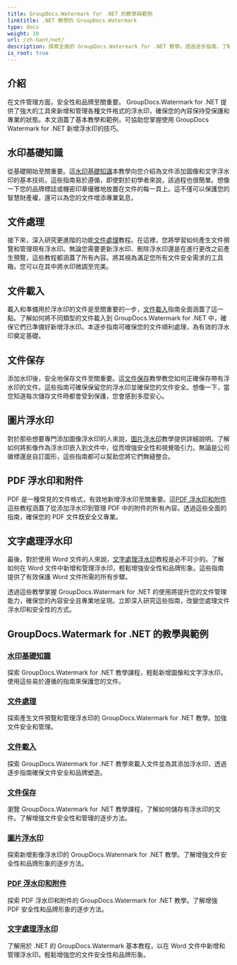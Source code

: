 ```yaml
---
title: GroupDocs.Watermark for .NET 的教學與範例
linktitle: .NET 教學的 GroupDocs.Watermark
type: docs
weight: 10
url: /zh-hant/net/
description: 探索全面的 GroupDocs.Watermark for .NET 教學。透過逐步指南，了解如何新增、管理和保護各種文件格式的浮水印。
is_root: true
---
```

## 介紹

在文件管理方面，安全性和品牌至關重要。 GroupDocs.Watermark for .NET 提供了強大的工具來新增和管理各種文件格式的浮水印，確保您的內容保持受保護和專業的狀態。本文涵蓋了基本教學和範例，可協助您掌握使用 GroupDocs Watermark for .NET 新增浮水印的技巧。

## 水印基礎知識

從基礎開始至關重要。這[水印基礎知識](./watermarking-basics/)本教學向您介紹為文件添加圖像和文字浮水印的基本技術。這些指南易於遵循，即使對於初學者來說，該過程也很簡單。想像一下您的品牌標誌或機密印章優雅地放置在文件的每一頁上。這不僅可以保護您的智慧財產權，還可以為您的文件增添專業氣息。

## 文件處理

接下來，深入研究更進階的功能[文件處理](./document-manipulation/)教程。在這裡，您將學習如何產生文件預覽和管理現有浮水印。無論您需要更新浮水印、刪除浮水印還是在進行更改之前產生預覽，這些教程都涵蓋了所有內容。將其視為滿足您所有文件安全需求的工具箱，您可以在其中將水印微調至完美。

## 文件載入

載入和準備用於浮水印的文件是至關重要的一步，[文件載入](./document-loadings/)指南全面涵蓋了這一點。了解如何將不同類型的文件載入到 GroupDocs.Watermark for .NET 中，確保它們已準備好新增浮水印。本逐步指南可確保您的文件順利處理，為有效的浮水印奠定基礎。

## 文件保存

添加水印後，安全地保存文件至關重要。這[文件保存](./document-savings/)教學教您如何正確保存帶有浮水印的文件。這些指南可確保保留您的浮水印並確保您的文件安全。想像一下，當您知道每次儲存文件時都會受到保護，您會感到多麼安心。

## 圖片浮水印

對於那些想要專門添加圖像浮水印的人來說，[圖片浮水印](./image-watermarkings/)教學提供詳細說明。了解如何將影像作為浮水印嵌入到文件中，從而增強安全性和視覺吸引力。無論是公司徽標還是自訂圖形，這些指南都可以幫助您將它們無縫整合。

## PDF 浮水印和附件

PDF 是一種常見的文件格式，有效地新增浮水印至關重要。這[PDF 浮水印和附件](./pdf-watermarking-attachments/)這些教程涵蓋了從添加浮水印到管理 PDF 中的附件的所有內容。透過這些全面的指南，確保您的 PDF 文件既安全又專業。

## 文字處理浮水印

最後，對於使用 Word 文件的人來說，[文字處理浮水印](./word-processing-watermarkings/)教程是必不可少的。了解如何在 Word 文件中新增和管理浮水印，輕鬆增強安全性和品牌形象。這些指南提供了有效保護 Word 文件所需的所有步驟。

透過這些教學掌握 GroupDocs.Watermark for .NET 的使用將提升您的文件管理能力，確保您的內容安全且專業地呈現。立即深入研究這些指南，改變您處理文件浮水印和安全性的方式。
## GroupDocs.Watermark for .NET 的教學與範例 
### [水印基礎知識](./watermarking-basics/)
探索 GroupDocs.Watermark for .NET 教學課程，輕鬆新增圖像和文字浮水印。使用這些易於遵循的指南來保護您的文件。
### [文件處理](./document-manipulation/)
探索產生文件預覽和管理浮水印的 GroupDocs.Watermark for .NET 教學。加強文件安全和管理。
### [文件載入](./document-loadings/)
探索 GroupDocs.Watermark for .NET 教學來載入文件並為其添加浮水印，透過逐步指南確保文件安全和品牌塑造。
### [文件保存](./document-savings/)
瀏覽 GroupDocs.Watermark for .NET 教學課程，了解如何儲存有浮水印的文件。了解增強文件安全性和管理的逐步方法。
### [圖片浮水印](./image-watermarkings/)
探索新增影像浮水印的 GroupDocs.Watermark for .NET 教學。了解增強文件安全性和品牌形象的逐步方法。
### [PDF 浮水印和附件](./pdf-watermarking-attachments/)
探索 PDF 浮水印和附件的 GroupDocs.Watermark for .NET 教學。了解增強 PDF 安全性和品牌形象的逐步方法。
### [文字處理浮水印](./word-processing-watermarkings/)
了解用於 .NET 的 GroupDocs.Watermark 基本教程，以在 Word 文件中新增和管理浮水印。輕鬆增強您的文件安全性和品牌形象。